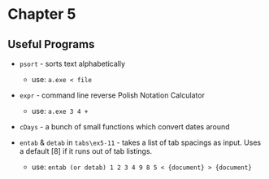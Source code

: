 # Chapter 5

## Useful Programs
* `psort` - sorts text alphabetically
    * use: `a.exe < file`

* `expr` - command line reverse Polish Notation Calculator
    * use: `a.exe 3 4 +`

* `cDays` - a bunch of small functions which convert dates around
* `entab` & `detab` in `tabs\ex5-11` - takes a list of tab spacings as input. Uses a default [8] if it runs out of tab listings.
    * use: `entab (or detab) 1 2 3 4 9 8 5 < {document} > {document}`
